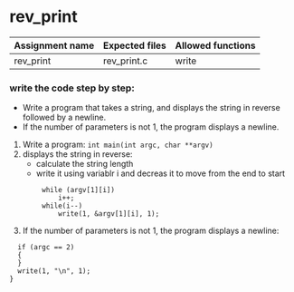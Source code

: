 # rev_print 

| Assignment name | Expected files | Allowed functions |
| --------------- | -------------  | ----------------- |
| rev_print      | rev_print.c   | write             |

### write the code step by step:
* Write a program that takes a string, and displays the string in reverse followed by a newline.
* If the number of parameters is not 1, the program displays a newline.

1. Write a program: ``` int main(int argc, char **argv) ```
2. displays the string in reverse:
   - calculate the string length
   - write it using variablr i and decreas it to move from the end to start
```
        while (argv[1][i])
            i++;
        while(i--)
            write(1, &argv[1][i], 1);
```
3. If the number of parameters is not 1, the program displays a newline:
```
  if (argc == 2)
  {
  }
  write(1, "\n", 1);
}
